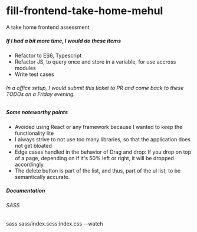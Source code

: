 # fill-frontend-take-home-mehul
A take home frontend assessment


##### If I had a bit more time, I would do these items
- Refactor to ES6, Typescript
- Refactor JS, to query once and store in a variable, for use accross modules
- Write test cases
###### In a office setup, I would submit this ticket to PR and come back to these TODOs on a Friday evening.


##### Some noteworthy points
- Avoided using React or any framework because I wanted to keep the functionality lite
- I always strive to not use too many libraries, so that the application does not get bloated
- Edge cases handled in the behavior of Drag and drop: If you drop on top of a page, depending on if it's 50% left or right, it will be dropped accordingly.
- The delete button is part of the list, and thus, part of the ul list, to be semantically accurate.


##### Documentation

###### SASS
sass sass/index.scss:index.css --watch
